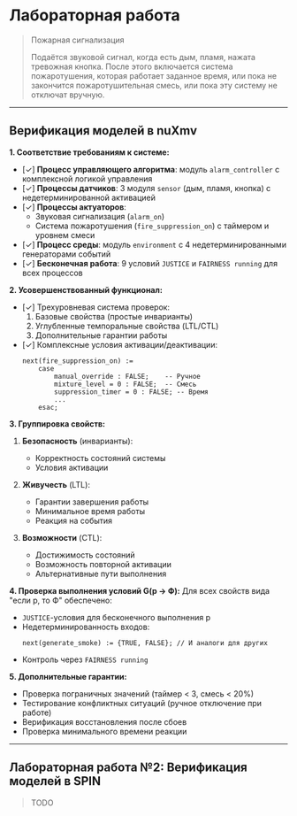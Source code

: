 # Лабораторная работа

> Пожарная сигнализация
>
> Подаётся звуковой сигнал, когда есть дым, пламя, нажата тревожная кнопка.
> После этого включается система пожаротушения, которая работает заданное
> время, или пока не закончится пожаротушительная смесь, или пока эту систему не
> отключат вручную.

----
## Верификация моделей в nuXmv

**1. Соответствие требованиям к системе:**
- [✓] **Процесс управляющего алгоритма**: модуль `alarm_controller` с комплексной логикой управления
- [✓] **Процессы датчиков**: 3 модуля `sensor` (дым, пламя, кнопка) с недетерминированной активацией
- [✓] **Процессы актуаторов**: 
  - Звуковая сигнализация (`alarm_on`)
  - Система пожаротушения (`fire_suppression_on`) с таймером и уровнем смеси
- [✓] **Процесс среды**: модуль `environment` с 4 недетерминированными генераторами событий
- [✓] **Бесконечная работа**: 9 условий `JUSTICE` и `FAIRNESS running` для всех процессов

**2. Усовершенствованный функционал:**
- [✓] Трехуровневая система проверок:
  1. Базовые свойства (простые инварианты)
  2. Углубленные темпоральные свойства (LTL/CTL)
  3. Дополнительные гарантии работы
- [✓] Комплексные условия активации/деактивации:
  ```smv
  next(fire_suppression_on) := 
      case
          manual_override : FALSE;    -- Ручное
          mixture_level = 0 : FALSE;  -- Смесь
          suppression_timer = 0 : FALSE; -- Время
          ...
      esac;
  ```

**3. Группировка свойств:**
1. **Безопасность** (инварианты):
   - Корректность состояний системы
   - Условия активации

2. **Живучесть** (LTL):
   - Гарантии завершения работы
   - Минимальное время работы
   - Реакция на события

3. **Возможности** (CTL):
   - Достижимость состояний
   - Возможность повторной активации
   - Альтернативные пути выполнения

**4. Проверка выполнения условий G(p → Ф):**
Для всех свойств вида "если p, то Ф" обеспечено:
- `JUSTICE`-условия для бесконечного выполнения p
- Недетерминированность входов:
  ```smv
  next(generate_smoke) := {TRUE, FALSE}; // И аналоги для других
  ```
- Контроль через `FAIRNESS running`

**5. Дополнительные гарантии:**
- Проверка пограничных значений (таймер < 3, смесь < 20%)
- Тестирование конфликтных ситуаций (ручное отключение при работе)
- Верификация восстановления после сбоев
- Проверка минимального времени реакции

----
## Лабораторная работа №2: Верификация моделей в SPIN

> TODO

